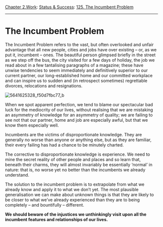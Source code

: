 [Chapter 2.Work](https://www.theschooloflife.com/thebookoflife/category/work/): [Status & Success](https://www.theschooloflife.com/thebookoflife/category/work/status-and-success/): [125. The Incumbent Problem](https://www.theschooloflife.com/thebookoflife/the-incumbent-problem/)

* * *

# The Incumbent Problem

The Incumbent Problem refers to the vast, but often overlooked and unfair advantage that all new people, cities and jobs have over existing – or, as we put it, incumbent – ones. The beautiful person glimpsed briefly in the street as we step off the bus, the city visited for a few days of holiday, the job we read about in a few tantalising paragraphs of a magazine; these have unwise tendencies to seem immediately and definitively superior to our current partner, our long-established home and our committed workplace and can inspire us to sudden and (in retrospect sometimes) regrettable divorces, relocations and resignations.

![5641625328_f50d7fbc77_b](https://www.theschooloflife.com/thebookoflife/wp-content/uploads/2017/04/5641625328_f50d7fbc77_b.jpg)

When we spot apparent perfection, we tend to blame our spectacular bad luck for the mediocrity of our lives, without realising that we are mistaking an asymmetry of knowledge for an asymmetry of quality; we are failing to see not that our partner, home and job are especially awful, but that we know them especially well.

Incumbents are the victims of disproportionate knowledge. They are generally no worse than anyone or anything else, but as they are familiar, their every failing has had a chance to be minutely charted.

The corrective to disproportionate knowledge is experience. We need to mine the secret reality of other people and places and so learn that, beneath their charms, they will almost invariably be essentially ‘normal’ in nature: that is, no worse yet no better than the incumbents we already understand.

The solution to the incumbent problem is to extrapolate from what we already know and apply it to what we don’t yet. The most plausible generalisation we can make about unknown things is that they are likely to be closer to what we’ve already experienced than they are to being completely – and bountifully – different.

**We should beware of the injustices we unthinkingly visit upon all the incumbent features and relationships of our lives.**
